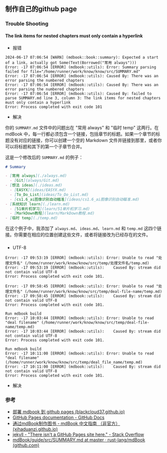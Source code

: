 ## 制作自己的github page

### Trouble Shooting 

#### The link items for nested chapters must only contain a hyperlink

* 报错

```shell
2024-06-17 07:06:54 [WARN] (mdbook::book::summary): Expected a start of a link, actually got Some(Text(Borrowed("常用 always")))
Error: -17 07:06:54 [ERROR] (mdbook::utils): Error: Summary parsing failed for file="/home/runner/work/know/know/src/SUMMARY.md"
Error: -17 07:06:54 [ERROR] (mdbook::utils): Caused By: There was an error parsing the numbered chapters
Error: -17 07:06:54 [ERROR] (mdbook::utils): Caused By: There was an error parsing the numbered chapters
Error: -17 07:06:54 [ERROR] (mdbook::utils): Caused By: failed to parse SUMMARY.md line 3, column 3: The link items for nested chapters must only contain a hyperlink
Error: Process completed with exit code 101
```

* 解决

你的 `SUMMARY.md` 文件中的问题出在 "常用 always" 和 "临时 temp" 这两行。在 mdBook 中，每一行都必须包含一个链接，包括章节的标题。如果一个章节的标题没有对应的链接，你可以创建一个空的 Markdown 文件并链接到那里，或者你可以将标题和其下的第一个子章节合并。

这是一个修改后的 `SUMMARY.md` 的例子：

```markdown
# Summary

- [常用 always](./always.md)
  - [Git](always/Git.md)
- [想法 ideas](./ideas.md)
  - [EASYX](ideas/EASYX.md)
  - [To_Do_List](ideas/To_Do_List.md)
  - [cs1.6_ai图像识别自动瞄准](ideas/cs1.6_ai图像识别自动瞄准.md)
- [系统知识 learn](./learn.md)
  - [51单片机学习](learn/51单片机学习.md)
  - [MarkDown教程](learn/MarkDown教程.md)
- [临时 temp](./temp.md)
```

在这个例子中，我添加了 `always.md`、`ideas.md`、`learn.md` 和 `temp.md` 这四个链接。你需要在相应的位置创建这些文件，或者将链接改为已经存在的文件。

###  

* UTF-8

```shell
Error: -17 09:53:19 [ERROR] (mdbook::utils): Error: Unable to read "处理文件名" (/home/runner/work/know/know/src/temp/处理文件名/temp.md)
Error: -17 09:53:19 [ERROR] (mdbook::utils): 	Caused By: stream did not contain valid UTF-8
Error: Process completed with exit code 101.
```

```shell
Error: -17 09:58:45 [ERROR] (mdbook::utils): Error: Unable to read "处理文件名" (/home/runner/work/know/know/src/temp/deal-file-name/temp.md)
Error: -17 09:58:45 [ERROR] (mdbook::utils): 	Caused By: stream did not contain valid UTF-8
Error: Process completed with exit code 101.
```

```shell
Run mdbook build
Error: -17 10:03:44 [ERROR] (mdbook::utils): Error: Unable to read "deal filename" (/home/runner/work/know/know/src/temp/deal-file-name/temp.md)
Error: -17 10:03:44 [ERROR] (mdbook::utils): 	Caused By: stream did not contain valid UTF-8
Error: Process completed with exit code 101.
```

```shell
Run mdbook build
Error: -17 10:11:00 [ERROR] (mdbook::utils): Error: Unable to read "deal filename" (/home/runner/work/know/know/src/temp/deal_file_name/temp.md)
Error: -17 10:11:00 [ERROR] (mdbook::utils): 	Caused By: stream did not contain valid UTF-8
Error: Process completed with exit code 101.
```



* 解决

### 参考
- [部署 mdbook 到 github pages (blackcloud37.github.io)](https://blackcloud37.github.io/mdbook-blog/misc/deploy-mdbook.html)
- [GitHub Pages documentation - GitHub Docs](https://docs.github.com/en/pages)
- [通过mdBook制作图书 - mdBook 中文指南 （非官方） (xihaduanzi.github.io)](https://xihaduanzi.github.io/mdBook_guide_cn/guide/creating.html)
- [jekyll - "There isn't a GitHub Pages site here." - Stack Overflow](https://stackoverflow.com/questions/46759097/there-isnt-a-github-pages-site-here)
- [mdBook/guide/src/SUMMARY.md at master · rust-lang/mdBook (github.com)](https://github.com/rust-lang/mdBook/blob/master/guide/src/SUMMARY.md?plain=1)

